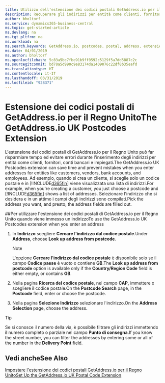 ```yaml
---
title: Utilizzo dell'estensione dei codici postali GetAddress.io per il Regno Unito | Documenti Microsoft
description: Recuperare gli indirizzi per entità come clienti, fornitori, dipendenti e banche nel Regno Unito dal servizio GetAddress.io.
author: bholtorf
ms.service: dynamics365-business-central
ms.topic: get-started-article
ms.devlang: na
ms.tgt_pltfrm: na
ms.workload: na
ms.search.keywords: GetAddress.io, postcodes, postal, address, extension
ms.date: 04/01/2019
ms.author: bholtorf
ms.openlocfilehash: 5c83a5bc7fbe91b9ff0592c5129f5a7dd5887c2c
ms.sourcegitcommit: bd78a5d990c9e83174da1409076c22df8b35eafd
ms.translationtype: HT
ms.contentlocale: it-IT
ms.lasthandoff: 03/31/2019
ms.locfileid: "928371"
---
```

# <a name="the-getaddressio-uk-postcodes-extension"></a><span data-ttu-id="29ba5-103">Estensione dei codici postali di GetAddress.io per il Regno Unito</span><span class="sxs-lookup"><span data-stu-id="29ba5-103">The GetAddress.io UK Postcodes Extension</span></span>
<span data-ttu-id="29ba5-104">L'estensione dei codici postali di GetAddress.io per il Regno Unito può far risparmiare tempo ed evitare errori durante l'inserimento degli indirizzi per entità come clienti, fornitori, conti bancari e impiegati.</span><span class="sxs-lookup"><span data-stu-id="29ba5-104">The GetAddress.io UK Postcodes extension can save time and prevent mistakes when you enter addresses for entities like customers, vendors, bank accounts, and employees.</span></span> <span data-ttu-id="29ba5-105">Ad esempio, quando si crea un cliente, si sceglie solo un codice postale e in [!INCLUDE[d365fin](includes/d365fin_md.md)] viene visualizzata una lista di indirizzi.</span><span class="sxs-lookup"><span data-stu-id="29ba5-105">For example, when you're creating a customer, you just choose a postcode and [!INCLUDE[d365fin](includes/d365fin_md.md)] shows a list of addresses.</span></span> <span data-ttu-id="29ba5-106">Selezionare l'indirizzo che si desidera e in un attimo i campi degli indirizzi sono compilati.</span><span class="sxs-lookup"><span data-stu-id="29ba5-106">Pick the address you want, and presto, the address fields are filled out.</span></span>  

##<a name="to-use-the-getaddressio-uk-postcodes-extension-when-you-enter-an-address"></a><span data-ttu-id="29ba5-107">Per utilizzare l'estensione dei codici postali di GetAddress.io per il Regno Unito quando viene immesso un indirizzo</span><span class="sxs-lookup"><span data-stu-id="29ba5-107">To use the GetAddress.io UK Postcodes extension when you enter an address</span></span>
1. <span data-ttu-id="29ba5-108">In **Indirizzo** scegliere **Cercare l'indirizzo dal codice postale**.</span><span class="sxs-lookup"><span data-stu-id="29ba5-108">Under **Address**, choose **Look up address from postcode**.</span></span>  

    > [!NOTE]  
    >   <span data-ttu-id="29ba5-109">L'opzione **Cercare l'indirizzo dal codice postale** è disponibile solo se il campo **Codice paese** è vuoto o contiene **GB**.</span><span class="sxs-lookup"><span data-stu-id="29ba5-109">The **Look up address from postcode** option is available only if the **Country/Region Code** field is either empty, or contains **GB**.</span></span>
2. <span data-ttu-id="29ba5-110">Nella pagina **Ricerca del codice postale**, nel campo **CAP**, immettere o scegliere il codice postale.</span><span class="sxs-lookup"><span data-stu-id="29ba5-110">On the **Postcode Search** page, in the **Postcode** field, enter or choose the postcode.</span></span>  
3. <span data-ttu-id="29ba5-111">Nella pagina **Selezione Indirizzo** selezionare l'indirizzo.</span><span class="sxs-lookup"><span data-stu-id="29ba5-111">On the **Address Selection** page, choose the address.</span></span>  

> [!TIP]  
>   <span data-ttu-id="29ba5-112">Se si conosce il numero della via, è possibile filtrare gli indirizzi immettendo il numero completo o parziale nel campo **Punto di consegna**.</span><span class="sxs-lookup"><span data-stu-id="29ba5-112">If you know the street number, you can filter the addresses by entering some or all of the number in the **Delivery Point** field.</span></span>


## <a name="see-also"></a><span data-ttu-id="29ba5-113">Vedi anche</span><span class="sxs-lookup"><span data-stu-id="29ba5-113">See Also</span></span>
[<span data-ttu-id="29ba5-114">Impostare l'estensione dei codici postali GetAddress.io per il Regno Unito</span><span class="sxs-lookup"><span data-stu-id="29ba5-114">Set Up the GetAddress.io UK Postal Code Extension</span></span>](LocalFunctionality/UnitedKingdom/uk-setup-postal-code-service.md)
